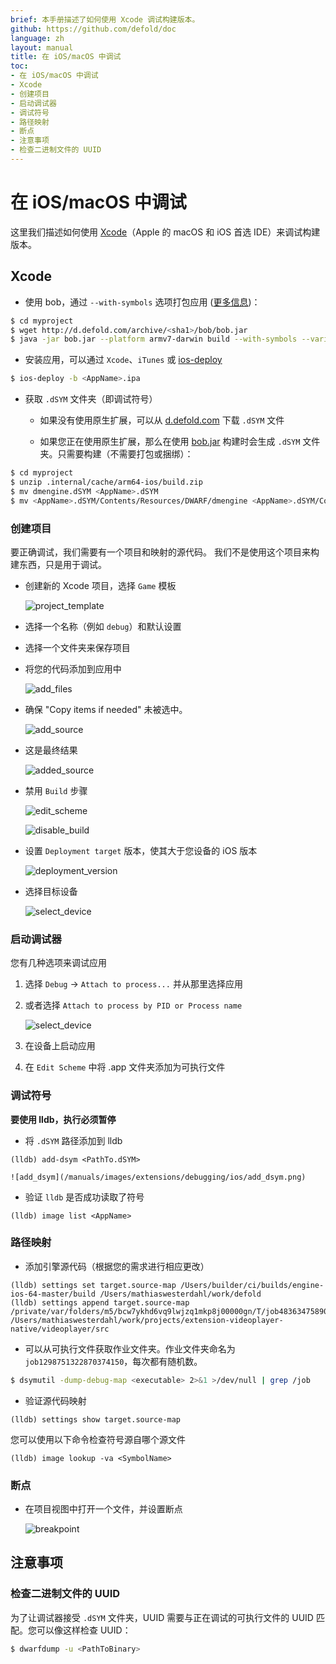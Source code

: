 ```yaml
---
brief: 本手册描述了如何使用 Xcode 调试构建版本。
github: https://github.com/defold/doc
language: zh
layout: manual
title: 在 iOS/macOS 中调试
toc:
- 在 iOS/macOS 中调试
- Xcode
- 创建项目
- 启动调试器
- 调试符号
- 路径映射
- 断点
- 注意事项
- 检查二进制文件的 UUID
---
```


# 在 iOS/macOS 中调试

这里我们描述如何使用 [Xcode](https://developer.apple.com/xcode/)（Apple 的 macOS 和 iOS 首选 IDE）来调试构建版本。

## Xcode

* 使用 bob，通过 `--with-symbols` 选项打包应用 ([更多信息](/zh/manuals/debugging-native-code/#symbolicate-a-callstack))：

```sh
$ cd myproject
$ wget http://d.defold.com/archive/<sha1>/bob/bob.jar
$ java -jar bob.jar --platform armv7-darwin build --with-symbols --variant debug --archive bundle -bo build/ios -mp <app>.mobileprovision --identity "iPhone Developer: Your Name (ID)"
```

* 安装应用，可以通过 `Xcode`、`iTunes` 或 [ios-deploy](https://github.com/ios-control/ios-deploy)

```sh
$ ios-deploy -b <AppName>.ipa
```

* 获取 `.dSYM` 文件夹（即调试符号）

	* 如果没有使用原生扩展，可以从 [d.defold.com](http://d.defold.com) 下载 `.dSYM` 文件

	* 如果您正在使用原生扩展，那么在使用 [bob.jar](https://www.defold.com/zh/manuals/bob/) 构建时会生成 `.dSYM` 文件夹。只需要构建（不需要打包或捆绑）：

```sh
$ cd myproject
$ unzip .internal/cache/arm64-ios/build.zip
$ mv dmengine.dSYM <AppName>.dSYM
$ mv <AppName>.dSYM/Contents/Resources/DWARF/dmengine <AppName>.dSYM/Contents/Resources/DWARF/<AppName>
```


### 创建项目

要正确调试，我们需要有一个项目和映射的源代码。
我们不是使用这个项目来构建东西，只是用于调试。

* 创建新的 Xcode 项目，选择 `Game` 模板

	![project_template](/manuals/images/extensions/debugging/ios/project_template.png)

* 选择一个名称（例如 `debug`）和默认设置

* 选择一个文件夹来保存项目

* 将您的代码添加到应用中

	![add_files](/manuals/images/extensions/debugging/ios/add_files.png)

* 确保 "Copy items if needed" 未被选中。

	![add_source](/manuals/images/extensions/debugging/ios/add_source.png)

* 这是最终结果

	![added_source](/manuals/images/extensions/debugging/ios/added_source.png)


* 禁用 `Build` 步骤

	![edit_scheme](/manuals/images/extensions/debugging/ios/edit_scheme.png)

	![disable_build](/manuals/images/extensions/debugging/ios/disable_build.png)

* 设置 `Deployment target` 版本，使其大于您设备的 iOS 版本

	![deployment_version](/manuals/images/extensions/debugging/ios/deployment_version.png)

* 选择目标设备

	![select_device](/manuals/images/extensions/debugging/ios/select_device.png)


### 启动调试器

您有几种选项来调试应用

1. 选择 `Debug` -> `Attach to process...` 并从那里选择应用

2. 或者选择 `Attach to process by PID or Process name`

	![select_device](/manuals/images/extensions/debugging/ios/attach_to_process_name.png)

3. 在设备上启动应用

4. 在 `Edit Scheme` 中将 <AppName>.app 文件夹添加为可执行文件

### 调试符号

**要使用 lldb，执行必须暂停**

* 将 `.dSYM` 路径添加到 lldb

```
(lldb) add-dsym <PathTo.dSYM>
```

	![add_dsym](/manuals/images/extensions/debugging/ios/add_dsym.png)

* 验证 `lldb` 是否成功读取了符号

```
(lldb) image list <AppName>
```

### 路径映射

* 添加引擎源代码（根据您的需求进行相应更改）

```
(lldb) settings set target.source-map /Users/builder/ci/builds/engine-ios-64-master/build /Users/mathiaswesterdahl/work/defold
(lldb) settings append target.source-map /private/var/folders/m5/bcw7ykhd6vq9lwjzq1mkp8j00000gn/T/job4836347589046353012/upload/videoplayer/src /Users/mathiaswesterdahl/work/projects/extension-videoplayer-native/videoplayer/src
```

* 可以从可执行文件获取作业文件夹。作业文件夹命名为 `job1298751322870374150`，每次都有随机数。

```sh
$ dsymutil -dump-debug-map <executable> 2>&1 >/dev/null | grep /job
```

* 验证源代码映射

```
(lldb) settings show target.source-map
```

您可以使用以下命令检查符号源自哪个源文件

```
(lldb) image lookup -va <SymbolName>
```


### 断点

* 在项目视图中打开一个文件，并设置断点

	![breakpoint](/manuals/images/extensions/debugging/ios/breakpoint.png)

## 注意事项

### 检查二进制文件的 UUID

为了让调试器接受 `.dSYM` 文件夹，UUID 需要与正在调试的可执行文件的 UUID 匹配。您可以像这样检查 UUID：

```sh
$ dwarfdump -u <PathToBinary>
```
